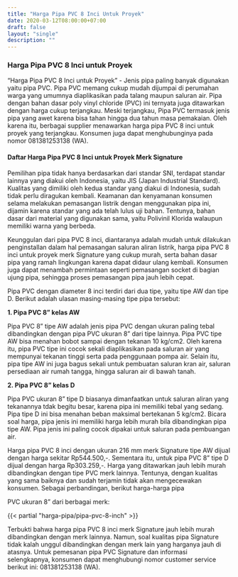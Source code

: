 ```yaml
---
title: "Harga Pipa PVC 8 Inci Untuk Proyek"
date: 2020-03-12T08:00:00+07:00
draft: false
layout: "single"
description: ""
---
```


### Harga Pipa PVC 8 Inci untuk Proyek

“Harga Pipa PVC 8 Inci untuk Proyek” - Jenis pipa paling banyak digunakan yaitu pipa PVC. Pipa PVC memang cukup mudah dijumpai di perumahan warga yang umumnya diaplikasikan pada talang maupun saluran air.  Pipa dengan bahan dasar poly vinyl chloride (PVC) ini ternyata juga ditawarkan dengan harga cukup terjangkau. Meski terjangkau, Pipa PVC termasuk jenis pipa yang awet karena bisa tahan hingga dua tahun masa pemakaian. Oleh karena itu, berbagai supplier menawarkan harga pipa PVC 8 inci untuk proyek yang terjangkau. Konsumen juga dapat menghubunginya pada nomor 081381253138 (WA).

#### Daftar Harga Pipa PVC 8 Inci untuk Proyek Merk Signature

Pemilihan pipa tidak hanya berdasarkan dari standar SNI, terdapat standar lainnya yang diakui oleh Indonesia, yaitu JIS (Japan Industrial Standard). Kualitas yang dimiliki oleh kedua standar yang diakui di Indonesia, sudah tidak perlu diragukan kembali. Keamanan dan kenyamanan konsumen selama melakukan pemasangan listrik dengan menggunakan pipa ini, dijamin karena standar yang ada telah lulus uji bahan. Tentunya, bahan dasar dari material yang digunakan sama, yaitu Polivinil Klorida walaupun memiliki warna yang berbeda.

Keunggulan dari pipa PVC 8 inci, diantaranya adalah mudah untuk dilakukan penginstallan dalam hal pemasangan saluran aliran listrik, harga pipa PVC 8 inci untuk proyek merk Signature yang cukup murah, serta bahan dasar pipa yang ramah lingkungan karena dapat didaur ulang kembali. Konsumen juga dapat menambah permintaan seperti pemasangan socket di bagian ujung pipa, sehingga proses pemasangan pipa jauh lebih cepat.

Pipa PVC dengan diameter 8 inci terdiri dari dua tipe, yaitu tipe AW dan tipe D. Berikut adalah ulasan masing-masing tipe pipa tersebut:

**1. Pipa PVC 8” kelas AW**

Pipa PVC 8” tipe AW adalah jenis pipa PVC dengan ukuran paling tebal dibandingkan dengan pipa PVC ukuran 8” dari tipe lainnya. Pipa PVC tipe AW bisa menahan bobot sampai dengan tekanan 10 kg/cm2. Oleh karena itu, pipa PVC tipe ini cocok sekali diaplikasikan pada saluran air yang mempunyai tekanan tinggi serta pada penggunaan pompa air. Selain itu, pipa tipe AW ini juga bagus sekali untuk pembuatan saluran kran air, saluran persediaan air rumah tangga, hingga saluran air di bawah tanah.

**2. Pipa PVC 8” kelas D**

Pipa PVC ukuran 8” tipe D biasanya dimanfaatkan untuk saluran aliran yang  tekanannya tdak begitu besar, karena pipa ini memiliki tebal yang sedang. Pipa tipe D ini bisa menahan beban maksimal bertekanan 5 kg/cm2. Bicara soal harga, pipa jenis ini memiliki harga lebih murah bila dibandingkan pipa tipe AW. Pipa jenis ini paling cocok dipakai untuk saluran pada pembuangan air.

Harga pipa PVC 8 inci dengan ukuran 216 mm merk Signature tipe AW dijual dengan harga sekitar Rp544.500,-. Sementara itu, untuk pipa PVC 8” tipe D dijual dengan harga Rp303.259,-. Harga yang ditawarkan jauh lebih murah dibandingkan dengan tipe PVC merk lainnya. Tentunya, dengan kualitas yang sama baiknya dan sudah terjamin tidak akan mengecewakan konsumen. Sebagai perbandingan, berikut harga-harga pipa 

PVC ukuran 8” dari berbagai merk:

{{< partial "harga-pipa/pipa-pvc-8-inch" >}}

Terbukti bahwa harga pipa PVC 8 inci merk Signature jauh lebih murah dibandingkan dengan merk lainnya. Namun, soal kualitas pipa Signature tidak kalah unggul dibandingkan dengan merk lain yang harganya jauh di atasnya. Untuk pemesanan pipa PVC Signature dan informasi selengkapnya, konsumen dapat menghubungi nomor customer service berikut ini: 081381253138 (WA). 
